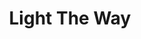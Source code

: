 ---
title: Light The Way
description: Ahead of you, to guide you - Los Angeles' Best Veteran Resources.  Prevetted By Vets, For Vets.
image: ./assets/images/projects/light-the-way.jpg
alt: 'Veteran returned from service to civilian life.'
links: 
  - name: Site
    url: 'https://lighttheway.herokuapp.com/'
looking: 
  - category: Development
    skill: Front-end Developers 
  - category: UI/UX
    skill: UX Designers
location: 
  # - Downtown LA
  - Remote
visible: false
status: On Hold
---